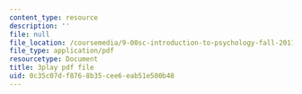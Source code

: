 ```yaml
---
content_type: resource
description: ''
file: null
file_location: /coursemedia/9-00sc-introduction-to-psychology-fall-2011/0c35c07df8768b35cee6eab51e500b48_SjjGiqf96rI.pdf
file_type: application/pdf
resourcetype: Document
title: 3play pdf file
uid: 0c35c07d-f876-8b35-cee6-eab51e500b48
---
```

